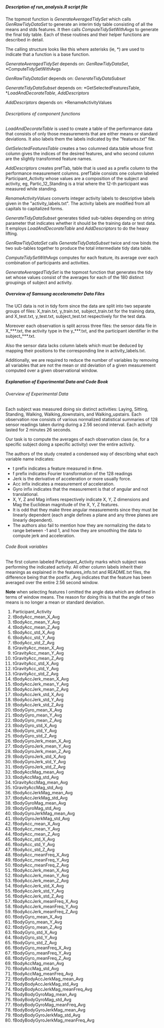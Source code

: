 ##### Description of run_analysis.R script file
The topmost function is *GenerateAveragedTidySet* which calls *GenRawTidyDataSet*
to generate an interim tidy table consisting of all the means and stds features. It then calls *ComputeTidySetWithAvgs* to generate the final tidy
table. Each of these routines and their helper functions are described
in detail.


The calling structure looks like this where asterisks (ie, \*) are used to
indicate that a function is a base function.

*GenerateAveragedTidySet* depends on:
  *GenRawTidyDataSet*, \*ComputeTidySetWithAvgs

*GenRawTidyDataSet* depends on:
  *GenerateTidyDataSubset*

*GenerateTidyDataSubset* depends on:
  \*GetSelectedFeaturesTable, \**LoadAndDecorateTable*, *AddDescriptors*

*AddDescriptors* depends on:
  \*RenameActivityValues

###### Descriptions of component functions
*LoadAndDecorateTable* is used to create a table of the performance data that consists of only those measurements that are either means or standard deviations. It also labels them the labels indicated by the  "features.txt" file.

*GetSelectedFeaturesTable* creates a two columned data.table whose first column gives the indices of the desired features, and who second column are the slightly transformed feature names.

*AddDescriptors* creates prefTab, table that is used as a prefix column to the performance measurement columns. prefTable consists one column labeled Participant_Activity whose values are a composition of the subject and  activity, eg, Partic_12_Standing is a trial where the 12-th participant was measured while standing.

*RenameActivityValues* converts integer activity labels to descriptive labels given in the "activity_labels.txt". The activity labels are modified from all capitals to capitalized forms.

*GenerateTidyDataSubset* generates tidied sub-tables depending on string parameter that indicates whether it should be the training data or test data. It employs *LoadAndDecorateTable* and *AddDescriptors* to do the heavy lifting.

*GenRawTidyDataSet* calls *GenerateTidyDataSubset* twice and row binds the two sub-tables together to produce the total intermediate tidy data table.

*ComputeTidySetWithAvgs* computes for each feature, its average over each combination of participants and activities.

*GenerateAveragedTidySet* is the topmost function that generates the tidy set whose values consist of the averages for each of the 180 distinct groupings of subject and activity.




##### Overview of Samsung accelerometer Data Files
The UCI data is not in tidy form since the data are split into two separate groups of files: X\_train.txt, y\_train.txt, subject\_train.txt for the training data, and X\_test.txt, y\_test.txt, subject\_test.txt respectively for the test data.

Moreover each observation is split across three files: the sensor data file in X\_\*\*\*.txt, the activity type in the y\_\*\*\*.txt, and the participant identifier in the subject\_\*\*\*.txt.

Also the sensor data lacks column labels which must be deduced by mapping their positions to the corresponding line in activity_labels.txt.

Additionally, we are required to reduce the number of variables by removing all variables that are not the mean or std deviation of a given measurement computed over a given observational window.




##### Explanation of Experimental Data and Code Book

###### Overview of Experimental Data
Each subject was measured doing six distinct activities: Laying, Sitting, Standing, Walking, Walking_downstairs, and Walking_upstairs. Each observation row consists of various normalized statistical summaries of 128 sensor readings taken during during a 2.56 second interval. Each activity lasted for 2 minutes 26 seconds.

Our task is to compute the averages of each observation class (ie, for a specific subject doing a specific activity) over the entire activity.

The authors of the study created a condensed way of describing what each variable name indicates:

* t prefix indicates a feature measured in ***t***ime.
* f prefix indicates Fourier transformation of the 128 readings
* Jerk is the derivative of acceleration or more usually force.
* Acc infix indicates a measurement of acceleration.
* Gyro infix indicates that the measurement is that of angular and not translational.
* X, Y, Z and Mag infixes respectively indicate X, Y, Z dimensions and Mag the Euclidean magnitude of the X, Y, Z features.
* It is odd that they make three angular measurements since they must be linearly dependent (each angle defines a plane and any three planes are linearly dependent).
* The authors also fail to mention how they are normalizing the data to range between -1 and 1, and how they are smoothing the data to compute jerk and acceleration.

###### Code Book variables
The first column labeled Participant\_Activity marks which subject was performing the indicated activity. All other column labels inherit their meanings as explained in the features\_info.txt and README.txt files, the difference being that the postfix \_Avg indicates that the feature has been averaged over the entire 2.56 second window.
 
**Note** when selecting features I omitted the angle data which are defined in terms of window means. The reason for doing this is that the angle of two means is no longer a mean or standard deviation.

1. Participant\_Activity
2. tBodyAcc\_mean\_X\_Avg
3. tBodyAcc\_mean\_Y\_Avg
4. tBodyAcc\_mean\_Z\_Avg
5. tBodyAcc\_std\_X\_Avg
6. tBodyAcc\_std\_Y\_Avg
7. tBodyAcc\_std\_Z\_Avg
8. tGravityAcc\_mean\_X\_Avg
9. tGravityAcc\_mean\_Y\_Avg
10. tGravityAcc\_mean\_Z\_Avg
11. tGravityAcc\_std\_X\_Avg
12. tGravityAcc\_std\_Y\_Avg
13. tGravityAcc\_std\_Z\_Avg
14. tBodyAccJerk\_mean\_X\_Avg
15. tBodyAccJerk\_mean\_Y\_Avg
16. tBodyAccJerk\_mean\_Z\_Avg
17. tBodyAccJerk\_std\_X\_Avg
18. tBodyAccJerk\_std\_Y\_Avg
19. tBodyAccJerk\_std\_Z\_Avg
20. tBodyGyro\_mean\_X\_Avg
21. tBodyGyro\_mean\_Y\_Avg
22. tBodyGyro\_mean\_Z\_Avg
23. tBodyGyro\_std\_X\_Avg
24. tBodyGyro\_std\_Y\_Avg
25. tBodyGyro\_std\_Z\_Avg
26. tBodyGyroJerk\_mean\_X\_Avg
27. tBodyGyroJerk\_mean\_Y\_Avg
28. tBodyGyroJerk\_mean\_Z\_Avg
29. tBodyGyroJerk\_std\_X\_Avg
30. tBodyGyroJerk\_std\_Y\_Avg
31. tBodyGyroJerk\_std\_Z\_Avg
32. tBodyAccMag\_mean\_Avg
33. tBodyAccMag\_std\_Avg
34. tGravityAccMag\_mean\_Avg
35. tGravityAccMag\_std\_Avg
36. tBodyAccJerkMag\_mean\_Avg
37. tBodyAccJerkMag\_std\_Avg
38. tBodyGyroMag\_mean\_Avg
39. tBodyGyroMag\_std\_Avg
40. tBodyGyroJerkMag\_mean\_Avg
41. tBodyGyroJerkMag\_std\_Avg
42. fBodyAcc\_mean\_X\_Avg
43. fBodyAcc\_mean\_Y\_Avg
44. fBodyAcc\_mean\_Z\_Avg
45. fBodyAcc\_std\_X\_Avg
46. fBodyAcc\_std\_Y\_Avg
47. fBodyAcc\_std\_Z\_Avg
48. fBodyAcc\_meanFreq\_X\_Avg
49. fBodyAcc\_meanFreq\_Y\_Avg
50. fBodyAcc\_meanFreq\_Z\_Avg
51. fBodyAccJerk\_mean\_X\_Avg
52. fBodyAccJerk\_mean\_Y\_Avg
53. fBodyAccJerk\_mean\_Z\_Avg
54. fBodyAccJerk\_std\_X\_Avg
55. fBodyAccJerk\_std\_Y\_Avg
56. fBodyAccJerk\_std\_Z\_Avg
57. fBodyAccJerk\_meanFreq\_X\_Avg
58. fBodyAccJerk\_meanFreq\_Y\_Avg
59. fBodyAccJerk\_meanFreq\_Z\_Avg
60. fBodyGyro\_mean\_X\_Avg
61. fBodyGyro\_mean\_Y\_Avg
62. fBodyGyro\_mean\_Z\_Avg
63. fBodyGyro\_std\_X\_Avg
64. fBodyGyro\_std\_Y\_Avg
65. fBodyGyro\_std\_Z\_Avg
66. fBodyGyro\_meanFreq\_X\_Avg
67. fBodyGyro\_meanFreq\_Y\_Avg
68. fBodyGyro\_meanFreq\_Z\_Avg
69. fBodyAccMag\_mean\_Avg
70. fBodyAccMag\_std\_Avg
71. fBodyAccMag\_meanFreq\_Avg
72. fBodyBodyAccJerkMag\_mean\_Avg
73. fBodyBodyAccJerkMag\_std\_Avg
74. fBodyBodyAccJerkMag\_meanFreq\_Avg
75. fBodyBodyGyroMag\_mean\_Avg
76. fBodyBodyGyroMag\_std\_Avg
77. fBodyBodyGyroMag\_meanFreq\_Avg
78. fBodyBodyGyroJerkMag\_mean\_Avg
79. fBodyBodyGyroJerkMag\_std\_Avg
80. fBodyBodyGyroJerkMag\_meanFreq\_Avg